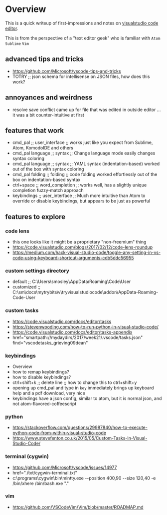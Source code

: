 # Overview

This is a quick writeup of first-impressions and notes on [visualstudio code editor](https://code.visualstudio.com/).

This is from the perspective of a "text editor geek" who is familiar with `Atom` `Sublime` `Vim` 

## advanced tips and tricks
* https://github.com/Microsoft/vscode-tips-and-tricks
* TOTRY ;; json schema for intellisense on JSON files, how does this work?

## annoyances and weirdness
* resolve save conflict came up for file that was edited in outside editor ... it was a bit counter-intuitive at first

## features that work
* cmd_pal          ;; user_interface  ;; works just like you expect from Sublime, Atom, KomodoIDE and others
* cmd_pal language ;; syntax          ;; Change language mode easily changes syntax coloring
* cmd_pal language ;; syntax          ;; YAML syntax (indentation-based) worked out of the box with syntax coloring
* cmd_pal folding  ;; folding         ;; code folding worked effortlessly out of the box on indentation-based syntax           
* ctrl+space       ;; word_completion ;; works well, has a slightly unique completion fuzzy-match approach
* keybindings      ;; user_interface  ;; Much more intuitive than Atom to override or disable keybindings, but appears to be just as powerful

## features to explore

### code lens
* this one looks like it might be a proprietary "non-freemium" thing
* https://code.visualstudio.com/blogs/2017/02/12/code-lens-roundup
* https://medium.com/hack-visual-studio-code/toggle-any-setting-in-vs-code-using-keyboard-shortcut-arguments-cdb5ddc56955

### custom settings directory
* default ;; C:\Users\smosley\AppData\Roaming\Code\User
* customized ;; C:\sm\docs\mytrybits\v\tryvisualstudiocode\addon\AppData-Roaming-Code-User

### custom tasks
* https://code.visualstudio.com/docs/editor/tasks
* https://stevenwooding.com/how-to-run-python-in-visual-studio-code/
* https://code.visualstudio.com/docs/editor/tasks-appendix
* href="smartpath://mydaydirs/2017/week21/.vscode/tasks.json" find="vscodetasks_grieving09dean"

### keybindings
* Overview
* how to remap keybindings?
* how to disable keybindings?      
* ctrl+shift+k ;;  delete line ;;  how to change this to ctrl+shift+y
* opening up cmd_pal and type in `key` immediately brings up keyboard help and a pdf download, very nice
* keybindings have a json config, similar to atom, but it is normal json, and not atom-flavored-coffeescript

### python
* https://stackoverflow.com/questions/29987840/how-to-execute-python-code-from-within-visual-studio-code
* https://www.stevefenton.co.uk/2015/05/Custom-Tasks-In-Visual-Studio-Code/

### terminal (cygwin)
* https://github.com/Microsoft/vscode/issues/14977
* href="./txt/cygwin-terminal.txt"
* c:\programs\cygwin\bin\mintty.exe --position 400,90 --size 120,40 -e /bin/xhere /bin/bash.exe "."

### vim
* https://github.com/VSCodeVim/Vim/blob/master/ROADMAP.md
